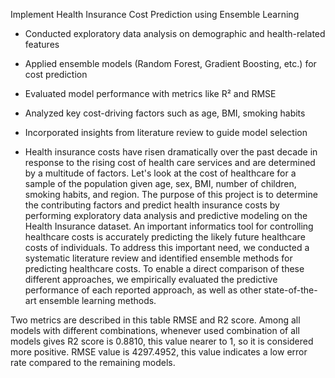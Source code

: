 Implement Health Insurance Cost Prediction using Ensemble Learning

- Conducted exploratory data analysis on demographic and health-related features
- Applied ensemble models (Random Forest, Gradient Boosting, etc.) for cost prediction
- Evaluated model performance with metrics like R² and RMSE
- Analyzed key cost-driving factors such as age, BMI, smoking habits
- Incorporated insights from literature review to guide model selection

- Health insurance costs have risen dramatically over the past decade in response to the rising cost of health care services and are determined by a multitude of factors. Let's look at the cost of healthcare for a sample of the population given age, sex, BMI, number of children, smoking habits, and region. The purpose of this project is to determine the contributing factors and predict health insurance costs by performing exploratory data analysis and predictive modeling on the Health Insurance dataset. An important informatics tool for controlling healthcare costs is accurately predicting the likely future healthcare costs of individuals. To address this important need, we conducted a systematic literature review and identified ensemble methods for predicting healthcare costs. To enable a direct comparison of these different approaches, we empirically evaluated the predictive performance of each reported approach, as well as other state-of-the-art ensemble learning methods. 

Two metrics are described in this table RMSE and R2 score. Among all models with different combinations, whenever used combination of all models gives R2 score is 0.8810, this value nearer to 1, so it is considered more positive. RMSE value is 4297.4952, this value indicates a low error rate compared to the remaining models. 



